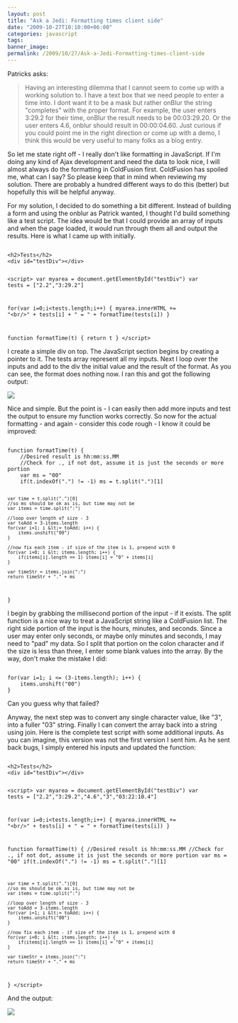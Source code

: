```yaml
---
layout: post
title: "Ask a Jedi: Formatting times client side"
date: "2009-10-27T10:10:00+06:00"
categories: javascript 
tags: 
banner_image: 
permalink: /2009/10/27/Ask-a-Jedi-Formatting-times-client-side
---
```


Patricks asks:

<blockquote>
Having an interesting dilemma that I cannot seem to come up with a
working solution to. I have a text box that we need people to enter a time
into. I dont want it to be a mask but rather onBlur the string "completes"
with the proper format. For example, the user enters 3:29.2 for their time,
onBlur the result needs to be 00:03:29.20. Or the user enters 4.6, onblur 
should result in 00:00:04.60. Just curious if you could point me in the 
right direction or come up with a demo, I think this would be very useful to
many folks as a blog entry.
</blockquote>

So let me state right off - I really don't like formatting in JavaScript. If I'm doing any kind of Ajax development and need the data to look nice, I will almost always do the formatting in ColdFusion first. ColdFusion has spoiled me, what can I say? So please keep that in mind when reviewing my solution. There are probably a hundred different ways to do this (better) but hopefully this will be helpful anyway.
<!--more-->
For my solution, I decided to do something a bit different. Instead of building a form and using the onblur as Patrick wanted, I thought I'd build something like a test script. The idea would be that I could provide an array of inputs and when the page loaded, it would run through them all and output the results. Here is what I came up with initially.

<code>
&lt;h2&gt;Tests&lt;/h2&gt;
&lt;div id="testDiv"&gt;&lt;/div&gt;

&lt;script&gt;
var myarea = document.getElementById("testDiv")
var tests = ["2.2","3:29.2"]

for(var i=0;i&lt;tests.length;i++) {
	myarea.innerHTML += "&lt;br/&gt;" + tests[i] + " = " + formatTime(tests[i])	
}

function formatTime(t) {
	return t
}
&lt;/script&gt;
</code>

I create a simple div on top. The JavaScript section begins by creating a pointer to it. The tests array represent all my inputs. Next I loop over the inputs and add to the div the initial value and the result of the format. As you can see, the format does nothing now. I ran this and got the following output:

<img src="https://static.raymondcamden.com/images/Picture 190.png" />

Nice and simple. But the point is - I can easily then add more inputs and test the output to ensure my function works correctly. So now for the actual formatting - and again - consider this code rough - I know it could be improved:

<code>
function formatTime(t) {
	//Desired result is hh:mm:ss.MM
	//Check for ., if not dot, assume it is just the seconds or more portion
	var ms = "00"
	if(t.indexOf(".") != -1) ms = t.split(".")[1]

	var time = t.split(".")[0]
	//so ms should be ok as is, but time may not be
	var items = time.split(":")
	
	//loop over length of size - 3
	var toAdd = 3-items.length
	for(var i=1; i &lt;= toAdd; i++) {
		items.unshift("00")
	}

	//now fix each item - if size of the item is 1, prepend with 0
	for(var i=0; i &lt; items.length; i++) {
		if(items[i].length == 1) items[i] = "0" + items[i]
	}

	var timeStr = items.join(":")
	return timeStr + "." + ms
}
</code>

I begin by grabbing the millisecond portion of the input - if it exists. The split function is a nice way to treat a JavaScript string like a ColdFusion list. The right side portion of the input is the hours, minutes, and seconds. Since a user may enter only seconds, or maybe only minutes and seconds, I may need to "pad" my data. So I split that portion on the colon character and if the size is less than three, I enter some blank values into the array. By the way, don't make the mistake I did:

<code>
for(var i=1; i &lt;= (3-items.length); i++) {
	items.unshift("00")
}
</code>

Can you guess why that failed?

Anyway, the next step was to convert any single character value, like "3", into a fuller "03" string. Finally I can convert the array back into a string using join. Here is the complete test script with some additional inputs. As you can imagine, this version was not the first version I sent him. As he sent back bugs, I simply entered his inputs and updated the function:

<code>
&lt;h2&gt;Tests&lt;/h2&gt;
&lt;div id="testDiv"&gt;&lt;/div&gt;

&lt;script&gt;
var myarea = document.getElementById("testDiv")
var tests = ["2.2","3:29.2","4.6","3","03:22:10.4"]

for(var i=0;i&lt;tests.length;i++) {
	myarea.innerHTML += "&lt;br/&gt;" + tests[i] + " = " + formatTime(tests[i])	
}

function formatTime(t) {
	//Desired result is hh:mm:ss.MM
	//Check for ., if not dot, assume it is just the seconds or more portion
	var ms = "00"
	if(t.indexOf(".") != -1) ms = t.split(".")[1]

	var time = t.split(".")[0]
	//so ms should be ok as is, but time may not be
	var items = time.split(":")
	
	//loop over length of size - 3
	var toAdd = 3-items.length
	for(var i=1; i &lt;= toAdd; i++) {
		items.unshift("00")
	}

	//now fix each item - if size of the item is 1, prepend with 0
	for(var i=0; i &lt; items.length; i++) {
		if(items[i].length == 1) items[i] = "0" + items[i]
	}

	var timeStr = items.join(":")
	return timeStr + "." + ms
}
&lt;/script&gt;
</code>

And the output:

<img src="https://static.raymondcamden.com/images/cfjedi/Picture 260.png" />